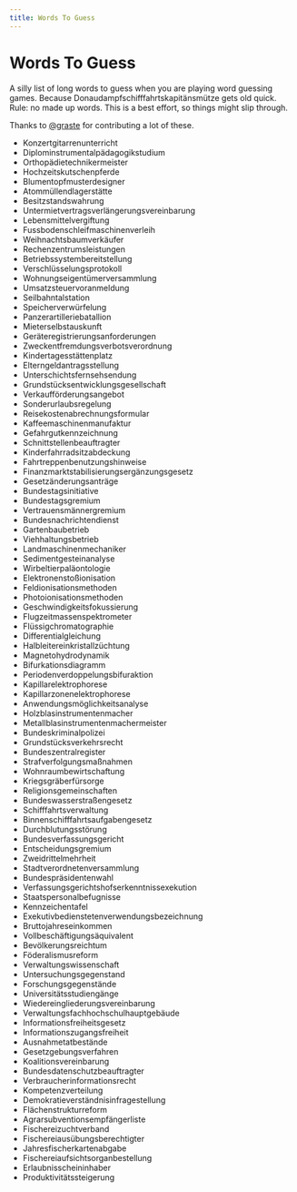 ```yaml
---
title: Words To Guess
---
```


# Words To Guess

A silly list of long words to guess when you are playing word guessing games. Because Donaudampfschifffahrtskapitänsmütze gets old quick. Rule: no made up words. This is a best effort, so things might slip through.

Thanks to [\@graste](https://twitter.com/graste) for contributing a lot of these.

* Konzertgitarrenunterricht
* Diplominstrumentalpädagogikstudium
* Orthopädietechnikermeister
* Hochzeitskutschenpferde
* Blumentopfmusterdesigner
* Atommüllendlagerstätte
* Besitzstandswahrung
* Untermietvertragsverlängerungsvereinbarung
* Lebensmittelvergiftung
* Fussbodenschleifmaschinenverleih
* Weihnachtsbaumverkäufer
* Rechenzentrumsleistungen
* Betriebssystembereitstellung
* Verschlüsselungsprotokoll
* Wohnungseigentümerversammlung
* Umsatzsteuervoranmeldung
* Seilbahntalstation
* Speicherverwürfelung
* Panzerartilleriebatallion
* Mieterselbstauskunft
* Geräteregistrierungsanforderungen
* Zweckentfremdungsverbotsverordnung
* Kindertagesstättenplatz
* Elterngeldantragsstellung
* Unterschichtsfernsehsendung
* Grundstücksentwicklungsgesellschaft
* Verkaufförderungsangebot
* Sonderurlaubsregelung
* Reisekostenabrechnungsformular
* Kaffeemaschinenmanufaktur
* Gefahrgutkennzeichnung
* Schnittstellenbeauftragter
* Kinderfahrradsitzabdeckung
* Fahrtreppenbenutzungshinweise
* Finanzmarktstabilisierungsergänzungsgesetz
* Gesetzänderungsanträge
* Bundestagsinitiative
* Bundestagsgremium
* Vertrauensmännergremium
* Bundesnachrichtendienst
* Gartenbaubetrieb
* Viehhaltungsbetrieb
* Landmaschinenmechaniker
* Sedimentgesteinanalyse
* Wirbeltierpaläontologie
* Elektronenstoßionisation
* Feldionisationsmethoden
* Photoionisationsmethoden
* Geschwindigkeitsfokussierung
* Flugzeitmassenspektrometer
* Flüssigchromatographie
* Differentialgleichung
* Halbleitereinkristallzüchtung
* Magnetohydrodynamik
* Bifurkationsdiagramm
* Periodenverdoppelungsbifuraktion
* Kapillarelektrophorese
* Kapillarzonenelektrophorese
* Anwendungsmöglichkeitsanalyse
* Holzblasinstrumentenmacher
* Metallblasinstrumentenmachermeister
* Bundeskriminalpolizei
* Grundstücksverkehrsrecht
* Bundeszentralregister
* Strafverfolgungsmaßnahmen
* Wohnraumbewirtschaftung
* Kriegsgräberfürsorge
* Religionsgemeinschaften
* Bundeswasserstraßengesetz
* Schifffahrtsverwaltung
* Binnenschifffahrtsaufgabengesetz
* Durchblutungsstörung
* Bundesverfassungsgericht
* Entscheidungsgremium
* Zweidrittelmehrheit
* Stadtverordnetenversammlung
* Bundespräsidentenwahl
* Verfassungsgerichtshofserkenntnissexekution
* Staatspersonalbefugnisse
* Kennzeichentafel
* Exekutivbedienstetenverwendungsbezeichnung
* Bruttojahreseinkommen
* Vollbeschäftigungsäquivalent
* Bevölkerungsreichtum
* Föderalismusreform
* Verwaltungswissenschaft
* Untersuchungsgegenstand
* Forschungsgegenstände
* Universitätsstudiengänge
* Wiedereingliederungsvereinbarung
* Verwaltungsfachhochschulhauptgebäude
* Informationsfreiheitsgesetz
* Informationszugangsfreiheit
* Ausnahmetatbestände
* Gesetzgebungsverfahren
* Koalitionsvereinbarung
* Bundesdatenschutzbeauftragter
* Verbraucherinformationsrecht
* Kompetenzverteilung
* Demokratieverständnisinfragestellung
* Flächenstrukturreform
* Agrarsubventionsempfängerliste
* Fischereizuchtverband
* Fischereiausübungsberechtigter
* Jahresfischerkartenabgabe
* Fischereiaufsichtsorganbestellung
* Erlaubnisscheininhaber
* Produktivitätssteigerung

